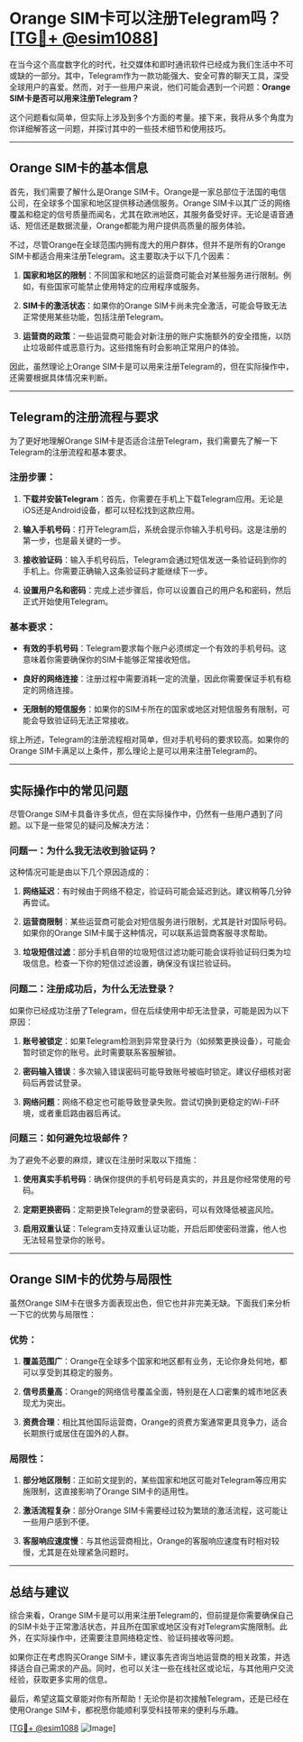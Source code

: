 # Orange SIM卡可以注册Telegram吗？[[TG💪+ @esim1088](https://t.me/s/esim1088)]

在当今这个高度数字化的时代，社交媒体和即时通讯软件已经成为我们生活中不可或缺的一部分。其中，Telegram作为一款功能强大、安全可靠的聊天工具，深受全球用户的喜爱。然而，对于一些用户来说，他们可能会遇到一个问题：**Orange SIM卡是否可以用来注册Telegram？** 

这个问题看似简单，但实际上涉及到多个方面的考量。接下来，我将从多个角度为你详细解答这一问题，并探讨其中的一些技术细节和使用技巧。

---

## Orange SIM卡的基本信息

首先，我们需要了解什么是Orange SIM卡。Orange是一家总部位于法国的电信公司，在全球多个国家和地区提供移动通信服务。Orange SIM卡以其广泛的网络覆盖和稳定的信号质量而闻名，尤其在欧洲地区，其服务备受好评。无论是语音通话、短信还是数据流量，Orange都能为用户提供高质量的服务体验。

不过，尽管Orange在全球范围内拥有庞大的用户群体，但并不是所有的Orange SIM卡都适合用来注册Telegram。这主要取决于以下几个因素：

1. **国家和地区的限制**：不同国家和地区的运营商可能会对某些服务进行限制。例如，有些国家可能禁止使用特定的应用程序或服务。
   
2. **SIM卡的激活状态**：如果你的Orange SIM卡尚未完全激活，可能会导致无法正常使用某些功能，包括注册Telegram。

3. **运营商的政策**：一些运营商可能会对新注册的账户实施额外的安全措施，以防止垃圾邮件或恶意行为。这些措施有时会影响正常用户的体验。

因此，虽然理论上Orange SIM卡是可以用来注册Telegram的，但在实际操作中，还需要根据具体情况来判断。

---

## Telegram的注册流程与要求

为了更好地理解Orange SIM卡是否适合注册Telegram，我们需要先了解一下Telegram的注册流程和基本要求。

### 注册步骤：
1. **下载并安装Telegram**：首先，你需要在手机上下载Telegram应用。无论是iOS还是Android设备，都可以轻松找到这款应用。
   
2. **输入手机号码**：打开Telegram后，系统会提示你输入手机号码。这是注册的第一步，也是最关键的一步。

3. **接收验证码**：输入手机号码后，Telegram会通过短信发送一条验证码到你的手机上。你需要正确输入这条验证码才能继续下一步。

4. **设置用户名和密码**：完成上述步骤后，你可以设置自己的用户名和密码，然后正式开始使用Telegram。

### 基本要求：
- **有效的手机号码**：Telegram要求每个账户必须绑定一个有效的手机号码。这意味着你需要确保你的SIM卡能够正常接收短信。
  
- **良好的网络连接**：注册过程中需要消耗一定的流量，因此你需要保证手机有稳定的网络连接。

- **无限制的短信服务**：如果你的SIM卡所在的国家或地区对短信服务有限制，可能会导致验证码无法正常接收。

综上所述，Telegram的注册流程相对简单，但对手机号码的要求较高。如果你的Orange SIM卡满足以上条件，那么理论上是可以用来注册Telegram的。

---

## 实际操作中的常见问题

尽管Orange SIM卡具备许多优点，但在实际操作中，仍然有一些用户遇到了问题。以下是一些常见的疑问及解决方法：

### 问题一：为什么我无法收到验证码？

这种情况可能是由以下几个原因造成的：

1. **网络延迟**：有时候由于网络不稳定，验证码可能会延迟到达。建议稍等几分钟再尝试。

2. **运营商限制**：某些运营商可能会对短信服务进行限制，尤其是针对国际号码。如果你的Orange SIM卡属于这种情况，可以联系运营商客服寻求帮助。

3. **垃圾短信过滤**：部分手机自带的垃圾短信过滤功能可能会误将验证码归类为垃圾信息。检查一下你的短信过滤设置，确保没有误拦验证码。

### 问题二：注册成功后，为什么无法登录？

如果你已经成功注册了Telegram，但在后续使用中却无法登录，可能是因为以下原因：

1. **账号被锁定**：如果Telegram检测到异常登录行为（如频繁更换设备），可能会暂时锁定你的账号。此时需要联系客服解锁。

2. **密码输入错误**：多次输入错误密码可能导致账号被临时锁定。建议仔细核对密码后再尝试登录。

3. **网络问题**：网络不稳定也可能导致登录失败。尝试切换到更稳定的Wi-Fi环境，或者重启路由器后再试。

### 问题三：如何避免垃圾邮件？

为了避免不必要的麻烦，建议在注册时采取以下措施：

1. **使用真实手机号码**：确保你提供的手机号码是真实的，并且是你经常使用的号码。

2. **定期更换密码**：定期更换Telegram的登录密码，可以有效降低被盗风险。

3. **启用双重认证**：Telegram支持双重认证功能，开启后即使密码泄露，他人也无法轻易登录你的账号。

---

## Orange SIM卡的优势与局限性

虽然Orange SIM卡在很多方面表现出色，但它也并非完美无缺。下面我们来分析一下它的优势与局限性：

### 优势：
1. **覆盖范围广**：Orange在全球多个国家和地区都有业务，无论你身处何地，都可以享受到其稳定的服务。

2. **信号质量高**：Orange的网络信号覆盖全面，特别是在人口密集的城市地区表现尤为突出。

3. **资费合理**：相比其他国际运营商，Orange的资费方案通常更具竞争力，适合长期旅行或居住在国外的人群。

### 局限性：
1. **部分地区限制**：正如前文提到的，某些国家和地区可能对Telegram等应用实施限制，这直接影响了Orange SIM卡的适用性。

2. **激活流程复杂**：部分Orange SIM卡需要经过较为繁琐的激活流程，这可能让一些用户感到不便。

3. **客服响应速度慢**：与其他运营商相比，Orange的客服响应速度有时相对较慢，尤其是在处理紧急问题时。

---

## 总结与建议

综合来看，Orange SIM卡是可以用来注册Telegram的，但前提是你需要确保自己的SIM卡处于正常激活状态，并且所在国家或地区没有对Telegram实施限制。此外，在实际操作中，还需要注意网络稳定性、验证码接收等问题。

如果你正在考虑购买Orange SIM卡，建议事先咨询当地运营商的相关政策，并选择适合自己需求的产品。同时，也可以关注一些在线社区或论坛，与其他用户交流经验，获取更多实用的信息。

最后，希望这篇文章能对你有所帮助！无论你是初次接触Telegram，还是已经在使用Orange SIM卡，都祝愿你能顺利享受科技带来的便利与乐趣。

[[TG💪+ @esim1088](https://t.me/s/esim1088) ![Image](https://i.postimg.cc/4NQfJmqS/Snipaste-2025-05-13-00-14-12.png)]